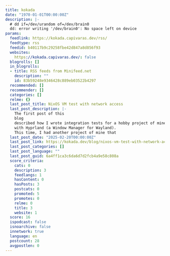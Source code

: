 ```yaml
---
title: kokada
date: "1970-01-01T00:00:00Z"
description: |-
  # dd if=/dev/urandom of=/dev/brain0
  dd: error writing '/dev/brain0': No space left on device
params:
  feedlink: https://kokada.capivaras.dev/rss/
  feedtype: rss
  feedid: b40117b9c29258fbe42d847a8d856f93
  websites:
    https://kokada.capivaras.dev/: false
  blogrolls: []
  in_blogrolls:
  - title: RSS feeds from Minifeed.net
    description: ""
    id: 83b59248e9346428c889eb03522b4297
  recommended: []
  recommender: []
  categories: []
  relme: {}
  last_post_title: NixOS VM test with network access
  last_post_description: |-
    The first post of this
    blog
    described how I wrote integration tests for a hobby project of mine to interact
    with Hyprland (a Window Manager for Wayland).
    This time, I had another project of mine that
  last_post_date: "2025-02-20T00:00:00Z"
  last_post_link: https://kokada.dev/blog/nixos-vm-test-with-network-access/
  last_post_categories: []
  last_post_language: ""
  last_post_guid: 6a4ff1ca3c6da6d7d2fcb4a9e58c808a
  score_criteria:
    cats: 0
    description: 3
    feedlangs: 1
    hasContent: 0
    hasPosts: 3
    postcats: 0
    promoted: 5
    promotes: 0
    relme: 0
    title: 3
    website: 1
  score: 16
  ispodcast: false
  isnoarchive: false
  innetwork: true
  language: en
  postcount: 28
  avgpostlen: 0
---
```


